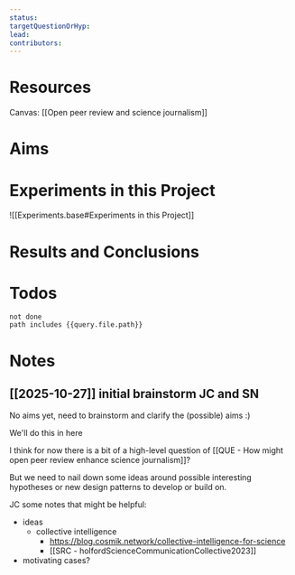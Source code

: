 ```yaml
---
status:
targetQuestionOrHyp:
lead:
contributors:
---
```

# Resources

Canvas: [[Open peer review and science journalism]]

# Aims


# Experiments in this Project

![[Experiments.base#Experiments in this Project]]

# Results and Conclusions



# Todos
```tasks
not done
path includes {{query.file.path}}
```
# Notes

## [[2025-10-27]] initial brainstorm JC and SN

No aims yet, need to brainstorm and clarify the (possible) aims :) 

We'll do this in here 

I think for now there is a bit of a high-level question of [[QUE - How might open peer review enhance science journalism]]?

But we need to nail down some ideas around possible interesting hypotheses or new design patterns to develop or build on.

JC some notes that might be helpful:
- ideas
	- collective intelligence
		- https://blog.cosmik.network/collective-intelligence-for-science
		- [[SRC - holfordScienceCommunicationCollective2023]]
- motivating cases?